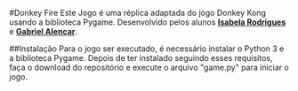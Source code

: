 #Donkey Fire
Este Jogo é uma réplica adaptada do jogo Donkey Kong usando a biblioteca Pygame. Desenvolvido pelos alunos [**Isabela Rodrigues**](https://www.linkedin.com/in/isabela-rodrigues-9a7842191/) e [**Gabriel Alencar**](https://www.linkedin.com/in/gabriel-pradyumna-alencar-costa-8887a6201/).

##Instalação
Para o jogo ser executado, é necessário instalar o Python 3 e a biblioteca Pygame. Depois de ter instalado seguindo esses requisitos, faça o download do repositório e execute o arquivo "game.py" para iniciar o jogo.